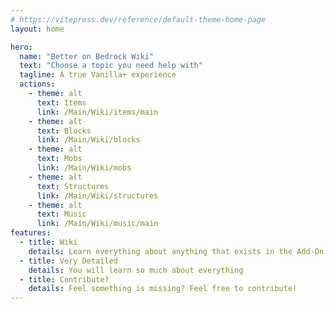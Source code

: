 ```yaml
---
# https://vitepress.dev/reference/default-theme-home-page
layout: home

hero:
  name: "Better on Bedrock Wiki"
  text: "Choose a topic you need help with"
  tagline: A true Vanilla+ experience
  actions:
    - theme: alt
      text: Items
      link: /Main/Wiki/items/main
    - theme: alt
      text: Blocks
      link: /Main/Wiki/blocks
    - theme: alt
      text: Mobs
      link: /Main/Wiki/mobs
    - theme: alt
      text: Structures
      link: /Main/Wiki/structures
    - theme: alt
      text: Music
      link: /Main/Wiki/music/main
features:
  - title: Wiki
    details: Learn everything about anything that exists in the Add-On
  - title: Very Detailed
    details: You will learn so much about everything
  - title: Contribute?
    details: Feel something is missing? Feel free to contribute!
---
```


